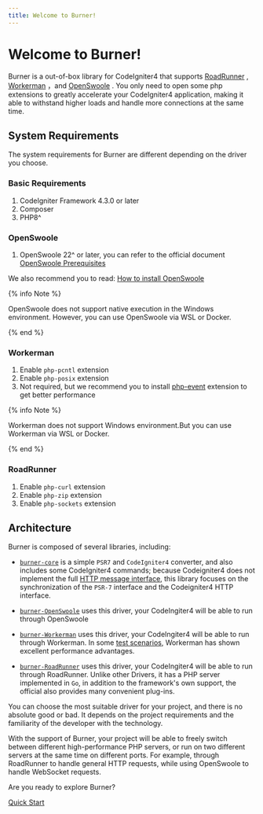 ```yaml
---
title: Welcome to Burner!
---
```


# Welcome to Burner!

Burner is a out-of-box  library for CodeIgniter4 that supports [RoadRunner](https://roadrunner.dev/) , [Workerman](https://github.com/walkor/workerman) ，and [OpenSwoole](https://openswoole.com/) . You only need to open some php extensions to greatly accelerate your CodeIgniter4 application, making it able to withstand higher loads and handle more connections at the same time.

## System Requirements

The system requirements for Burner are different depending on the driver you choose.

### Basic Requirements

1. CodeIgniter Framework 4.3.0 or later
2. Composer
3. PHP8^

### OpenSwoole

1. OpenSwoole 22^ or later, you can refer to the official document [OpenSwoole Prerequisites](https://openswoole.com/docs/get-started/prerequisites)

We also recommend you to read: [How to install OpenSwoole](https://openswoole.com/docs/get-started/installation)

{% info Note %}

OpenSwoole does not support native execution in the Windows environment. However, you can use OpenSwoole via WSL or Docker.

{% end %}

### Workerman

1. Enable `php-pcntl` extension
2. Enable `php-posix` extension
3. Not required, but we recommend you to install [php-event](https://www.php.net/manual/en/book.event.php) extension to get better performance

{% info Note %}

Workerman does not support Windows environment.But you can use Workerman via WSL or Docker.

{% end %}

### RoadRunner

1. Enable `php-curl` extension
6. Enable `php-zip` extension
5. Enable `php-sockets` extension

## Architecture

Burner is composed of several libraries, including:

* [`burner-core`](https://github.com/monkenWu/CodeIgniter4-Burner) is a simple `PSR7` and `CodeIgniter4` converter, and also includes some CodeIgniter4 commands; because Codeigniter4 does not implement the full [HTTP message interface](https://www.php-fig.org/psr/psr-7/), this library focuses on the synchronization of the `PSR-7` interface and the Codeigniter4 HTTP interface.

* [`burner-OpenSwoole`](https://github.com/monkenWu/CodeIgniter4-Burner-OpenSwoole) uses this driver, your CodeIngiter4 will be able to run through OpenSwoole

* [`burner-Workerman`](https://github.com/monkenWu/CodeIgniter4-Burner-Workerman) uses this driver, your CodeIngiter4 will be able to run through Workerman. In some [test scenarios](https://www.techempower.com/benchmarks/#section=data-r21&hw=ph&test=query&l=zik073-sf&a=2), Workerman has shown excellent performance advantages.

* [`burner-RoadRunner`](https://github.com/monkenWu/CodeIgniter4-Burner-RoadRunner) uses this driver, your CodeIngiter4 will be able to run through RoadRunner. Unlike other Drivers, it has a PHP server implemented in `Go`, in addition to the framework's own support, the official also provides many convenient plug-ins.

You can choose the most suitable driver for your project, and there is no absolute good or bad. It depends on the project requirements and the familiarity of the developer with the technology.

With the support of Burner, your project will be able to freely switch between different high-performance PHP servers, or run on two different servers at the same time on different ports. For example, through RoadRunner to handle general HTTP requests, while using OpenSwoole to handle WebSocket requests.

Are you ready to explore Burner?

[Quick Start](/general/quickstart)
